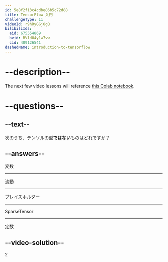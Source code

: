 ```yaml
---
id: 5e8f2f13c4cdbe86b5c72d88
title: TensorFlow 入門
challengeType: 11
videoId: r9hRyGGjOgQ
bilibiliIds:
  aid: 675554869
  bvid: BV1dU4y1w7vw
  cid: 409126541
dashedName: introduction-to-tensorflow
---
```


# --description--

The next few video lessons will reference [this Colab notebook](https://colab.research.google.com/drive/1F_EWVKa8rbMXi3_fG0w7AtcscFq7Hi7B#forceEdit=true&sandboxMode=true).

# --questions--

## --text--

次のうち、テンソルの型**ではない**ものはどれですか？

## --answers--

変数

---

流動

---

プレイスホルダー

---

SparseTensor

---

定数

## --video-solution--

2

